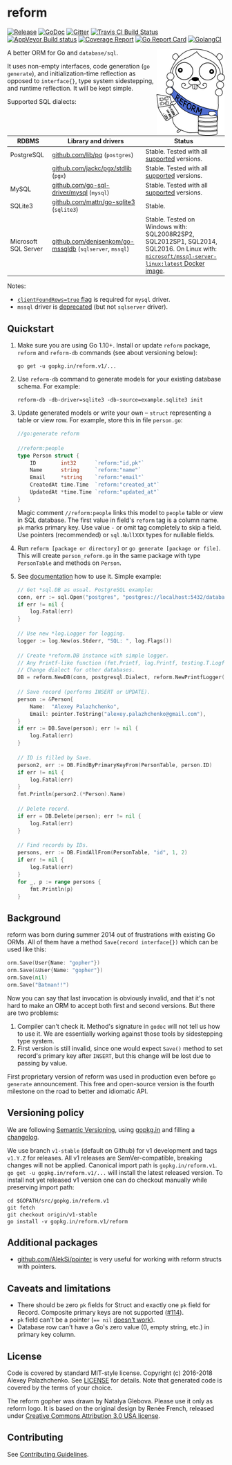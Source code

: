 # reform

[![Release](https://img.shields.io/github/release/go-reform/reform.svg)](https://github.com/go-reform/reform/releases/latest)
[![GoDoc](https://godoc.org/gopkg.in/reform.v1?status.svg)](https://godoc.org/gopkg.in/reform.v1)
[![Gitter](https://badges.gitter.im/Join%20Chat.svg)](https://gitter.im/go-reform/reform?utm_source=badge&utm_medium=badge&utm_campaign=pr-badge)
[![Travis CI Build Status](https://travis-ci.org/go-reform/reform.svg?branch=v1-stable)](https://travis-ci.org/go-reform/reform)
[![AppVeyor Build status](https://ci.appveyor.com/api/projects/status/kbkyjmic461xa7b3/branch/v1-stable?svg=true)](https://ci.appveyor.com/project/AlekSi/reform/branch/v1-stable)
[![Coverage Report](https://codecov.io/gh/go-reform/reform/branch/v1-stable/graph/badge.svg)](https://codecov.io/gh/go-reform/reform)
[![Go Report Card](https://goreportcard.com/badge/gopkg.in/reform.v1)](https://goreportcard.com/report/gopkg.in/reform.v1)
[![GolangCI](https://golangci.com/badges/github.com/golangci/golangci-lint.svg)](https://golangci.com)

<a href="https://en.wikipedia.org/wiki/Peter_the_Great"><img align="right" alt="Reform gopher logo" title="Peter the Reformer" src=".github/reform.png"></a>

A better ORM for Go and `database/sql`.

It uses non-empty interfaces, code generation (`go generate`), and initialization-time reflection
as opposed to `interface{}`, type system sidestepping, and runtime reflection. It will be kept simple.

Supported SQL dialects:

| RDBMS                | Library and drivers                                                                                 | Status
| -----                | -------------------                                                                                 | ------
| PostgreSQL           | [github.com/lib/pq](https://github.com/lib/pq) (`postgres`)                                         | Stable. Tested with all [supported](https://www.postgresql.org/support/versioning/) versions.
|                      | [github.com/jackc/pgx/stdlib](https://github.com/jackc/pgx) (`pgx`)                                 | Stable. Tested with all [supported](https://www.postgresql.org/support/versioning/) versions.
| MySQL                | [github.com/go-sql-driver/mysql](https://github.com/go-sql-driver/mysql) (`mysql`)                  | Stable. Tested with all [supported](https://www.mysql.com/support/supportedplatforms/database.html) versions.
| SQLite3              | [github.com/mattn/go-sqlite3](https://github.com/mattn/go-sqlite3) (`sqlite3`)                      | Stable.
| Microsoft SQL Server | [github.com/denisenkom/go-mssqldb](https://github.com/denisenkom/go-mssqldb) (`sqlserver`, `mssql`) | Stable. Tested on Windows with: SQL2008R2SP2, SQL2012SP1, SQL2014, SQL2016. On Linux with: [`microsoft/mssql-server-linux:latest` Docker image](https://hub.docker.com/r/microsoft/mssql-server-linux/).

Notes:
* [`clientFoundRows=true` flag](https://github.com/go-sql-driver/mysql#clientfoundrows) is required for `mysql` driver.
* `mssql` driver is [deprecated](https://github.com/denisenkom/go-mssqldb#deprecated) (but not `sqlserver` driver).


## Quickstart

1. Make sure you are using Go 1.10+. Install or update `reform` package, `reform` and `reform-db` commands
   (see about versioning below):
    ```
    go get -u gopkg.in/reform.v1/...
    ```

2. Use `reform-db` command to generate models for your existing database schema. For example:
    ```
    reform-db -db-driver=sqlite3 -db-source=example.sqlite3 init
    ```

3. Update generated models or write your own – `struct` representing a table or view row. For example,
   store this in file `person.go`:
    ```go
    //go:generate reform

    //reform:people
	type Person struct {
		ID        int32      `reform:"id,pk"`
		Name      string     `reform:"name"`
		Email     *string    `reform:"email"`
		CreatedAt time.Time  `reform:"created_at"`
		UpdatedAt *time.Time `reform:"updated_at"`
	}
    ```

    Magic comment `//reform:people` links this model to `people` table or view in SQL database.
    The first value in field's `reform` tag is a column name. `pk` marks primary key.
    Use value `-` or omit tag completely to skip a field.
    Use pointers (recommended) or `sql.NullXXX` types for nullable fields.

4. Run `reform [package or directory]` or `go generate [package or file]`. This will create `person_reform.go`
   in the same package with type `PersonTable` and methods on `Person`.

5. See [documentation](https://godoc.org/gopkg.in/reform.v1) how to use it. Simple example:

    ```go
	// Get *sql.DB as usual. PostgreSQL example:
	conn, err := sql.Open("postgres", "postgres://localhost:5432/database?sslmode=disable")
	if err != nil {
	    log.Fatal(err)
	}

	// Use new *log.Logger for logging.
	logger := log.New(os.Stderr, "SQL: ", log.Flags())

	// Create *reform.DB instance with simple logger.
	// Any Printf-like function (fmt.Printf, log.Printf, testing.T.Logf, etc) can be used with NewPrintfLogger.
	// Change dialect for other databases.
	DB = reform.NewDB(conn, postgresql.Dialect, reform.NewPrintfLogger(logger.Printf))

	// Save record (performs INSERT or UPDATE).
	person := &Person{
		Name:  "Alexey Palazhchenko",
		Email: pointer.ToString("alexey.palazhchenko@gmail.com"),
	}
	if err := DB.Save(person); err != nil {
		log.Fatal(err)
	}

	// ID is filled by Save.
	person2, err := DB.FindByPrimaryKeyFrom(PersonTable, person.ID)
	if err != nil {
		log.Fatal(err)
	}
	fmt.Println(person2.(*Person).Name)

	// Delete record.
	if err = DB.Delete(person); err != nil {
		log.Fatal(err)
	}

	// Find records by IDs.
	persons, err := DB.FindAllFrom(PersonTable, "id", 1, 2)
	if err != nil {
		log.Fatal(err)
	}
	for _, p := range persons {
		fmt.Println(p)
	}
    ```


## Background

reform was born during summer 2014 out of frustrations with existing Go ORMs. All of them have a method
`Save(record interface{})` which can be used like this:

```go
orm.Save(User{Name: "gopher"})
orm.Save(&User{Name: "gopher"})
orm.Save(nil)
orm.Save("Batman!!")
```

Now you can say that last invocation is obviously invalid, and that it's not hard to make an ORM to accept both
first and second versions. But there are two problems:

1. Compiler can't check it. Method's signature in `godoc` will not tell us how to use it.
   We are essentially working against those tools by sidestepping type system.
2. First version is still invalid, since one would expect `Save()` method to set record's primary key after `INSERT`,
   but this change will be lost due to passing by value.

First proprietary version of reform was used in production even before `go generate` announcement.
This free and open-source version is the fourth milestone on the road to better and idiomatic API.


## Versioning policy

We are following [Semantic Versioning](http://semver.org/spec/v2.0.0.html),
using [gopkg.in](https://gopkg.in) and filling a [changelog](CHANGELOG.md).

We use branch `v1-stable` (default on Github) for v1 development and tags `v1.Y.Z` for releases.
All v1 releases are SemVer-compatible, breaking changes will not be applied.
Canonical import path is `gopkg.in/reform.v1`.
`go get -u gopkg.in/reform.v1/...` will install the latest released version.
To install not yet released v1 version one can do checkout manually while preserving import path:
```
cd $GOPATH/src/gopkg.in/reform.v1
git fetch
git checkout origin/v1-stable
go install -v gopkg.in/reform.v1/reform
```


## Additional packages

* [github.com/AlekSi/pointer](https://github.com/AlekSi/pointer) is very useful for working with reform structs with pointers.


## Caveats and limitations

* There should be zero `pk` fields for Struct and exactly one `pk` field for Record.
  Composite primary keys are not supported ([#114](https://github.com/go-reform/reform/issues/114)).
* `pk` field can't be a pointer (`== nil` [doesn't work](https://golang.org/doc/faq#nil_error)).
* Database row can't have a Go's zero value (0, empty string, etc.) in primary key column.


## License

Code is covered by standard MIT-style license. Copyright (c) 2016-2018 Alexey Palazhchenko.
See [LICENSE](LICENSE) for details. Note that generated code is covered by the terms of your choice.

The reform gopher was drawn by Natalya Glebova. Please use it only as reform logo.
It is based on the original design by Renée French, released under [Creative Commons Attribution 3.0 USA license](https://creativecommons.org/licenses/by/3.0/).


## Contributing

See [Contributing Guidelines](.github/CONTRIBUTING.md).
